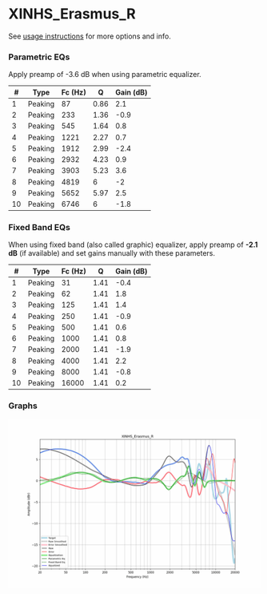 # XINHS_Erasmus_R
See [usage instructions](https://github.com/jaakkopasanen/AutoEq#usage) for more options and info.

### Parametric EQs
Apply preamp of -3.6 dB when using parametric equalizer.

|   # | Type    |   Fc (Hz) |    Q |   Gain (dB) |
|-----|---------|-----------|------|-------------|
|   1 | Peaking |        87 | 0.86 |         2.1 |
|   2 | Peaking |       233 | 1.36 |        -0.9 |
|   3 | Peaking |       545 | 1.64 |         0.8 |
|   4 | Peaking |      1221 | 2.27 |         0.7 |
|   5 | Peaking |      1912 | 2.99 |        -2.4 |
|   6 | Peaking |      2932 | 4.23 |         0.9 |
|   7 | Peaking |      3903 | 5.23 |         3.6 |
|   8 | Peaking |      4819 | 6    |        -2   |
|   9 | Peaking |      5652 | 5.97 |         2.5 |
|  10 | Peaking |      6746 | 6    |        -1.8 |

### Fixed Band EQs
When using fixed band (also called graphic) equalizer, apply preamp of **-2.1 dB** (if available) and set gains manually with these parameters.

|   # | Type    |   Fc (Hz) |    Q |   Gain (dB) |
|-----|---------|-----------|------|-------------|
|   1 | Peaking |        31 | 1.41 |        -0.4 |
|   2 | Peaking |        62 | 1.41 |         1.8 |
|   3 | Peaking |       125 | 1.41 |         1.4 |
|   4 | Peaking |       250 | 1.41 |        -0.9 |
|   5 | Peaking |       500 | 1.41 |         0.6 |
|   6 | Peaking |      1000 | 1.41 |         0.8 |
|   7 | Peaking |      2000 | 1.41 |        -1.9 |
|   8 | Peaking |      4000 | 1.41 |         2.2 |
|   9 | Peaking |      8000 | 1.41 |        -0.8 |
|  10 | Peaking |     16000 | 1.41 |         0.2 |

### Graphs
![](./XINHS_Erasmus_R.png)

